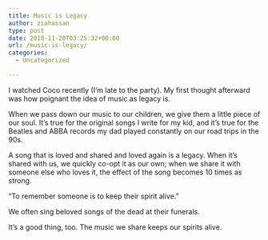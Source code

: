 ```yaml
---
title: Music is Legacy
author: ziahassan
type: post
date: 2018-11-20T03:25:32+00:00
url: /music-is-legacy/
categories:
  - Uncategorized

---
```

I watched Coco recently (I&#8217;m late to the party). My first thought afterward was how poignant the idea of music as legacy is.

When we pass down our music to our children, we give them a little piece of our soul. It&#8217;s true for the original songs I write for my kid, and it&#8217;s true for the Beatles and ABBA records my dad played constantly on our road trips in the 90s.

A song that is loved and shared and loved again is a legacy. When it&#8217;s shared with us, we quickly co-opt it as our own; when we share it with someone else who loves it, the effect of the song becomes 10 times as strong.

“To remember someone is to keep their spirit alive.”

We often sing beloved songs of the dead at their funerals.

It&#8217;s a good thing, too. The music we share keeps our spirits alive.